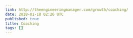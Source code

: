 ```yaml
---
link: http://theengineeringmanager.com/growth/coaching/
date: 2018-01-18 02:26 UTC
published: true
title: Coaching
tags: []
---
```




